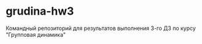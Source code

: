 # grudina-hw3
Командный репозиторий для результатов выполнения 3-го ДЗ по курсу "Групповая динамика"
